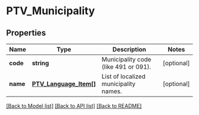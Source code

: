 # PTV_Municipality

## Properties
Name | Type | Description | Notes
------------ | ------------- | ------------- | -------------
**code** | **string** | Municipality code (like 491 or 091). | [optional] 
**name** | [**PTV_Language_Item[]**](PTV_Language_Item.md) | List of localized municipality names. | [optional] 

[[Back to Model list]](../README.md#documentation-for-models) [[Back to API list]](../README.md#documentation-for-api-endpoints) [[Back to README]](../README.md)


